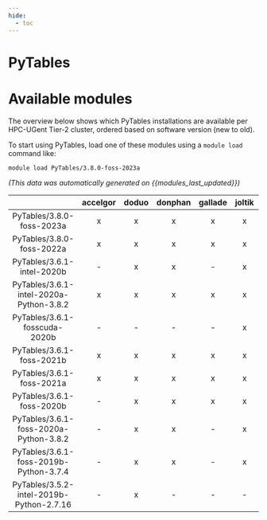 ```yaml
---
hide:
  - toc
---
```


PyTables
========

# Available modules


The overview below shows which PyTables installations are available per HPC-UGent Tier-2 cluster, ordered based on software version (new to old).

To start using PyTables, load one of these modules using a `module load` command like:

```shell
module load PyTables/3.8.0-foss-2023a
```

*(This data was automatically generated on {{modules_last_updated}})*  

| |accelgor|doduo|donphan|gallade|joltik|shinx|skitty|
| :---: | :---: | :---: | :---: | :---: | :---: | :---: | :---: |
|PyTables/3.8.0-foss-2023a|x|x|x|x|x|x|x|
|PyTables/3.8.0-foss-2022a|x|x|x|x|x|-|-|
|PyTables/3.6.1-intel-2020b|-|x|x|-|x|-|-|
|PyTables/3.6.1-intel-2020a-Python-3.8.2|x|x|x|x|x|-|-|
|PyTables/3.6.1-fosscuda-2020b|-|-|-|-|x|-|-|
|PyTables/3.6.1-foss-2021b|x|x|x|x|x|-|-|
|PyTables/3.6.1-foss-2021a|x|x|x|x|x|-|-|
|PyTables/3.6.1-foss-2020b|-|x|x|x|x|-|-|
|PyTables/3.6.1-foss-2020a-Python-3.8.2|-|x|x|-|x|-|-|
|PyTables/3.6.1-foss-2019b-Python-3.7.4|-|x|x|-|x|-|-|
|PyTables/3.5.2-intel-2019b-Python-2.7.16|-|x|-|-|-|-|-|
